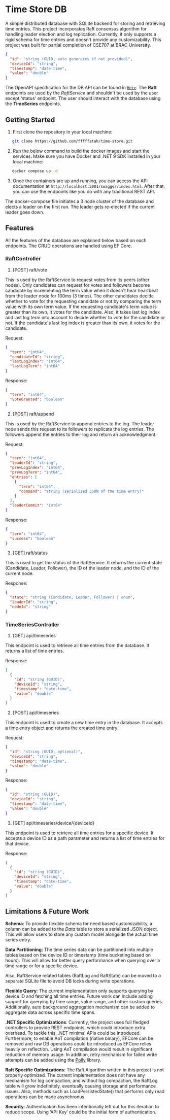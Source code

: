 # Time Store DB

A simple distributed database with SQLite backend for storing and retrieving time entries. This project incorporates Raft consensus algorithm for handling leader election and log replication.
Currently, it only supports a rigid schema for time entries and doesn't provide any customizability. This project was built for partial completion of CSE707 at BRAC University.

```json
{
  "id": "string (GUID, auto generates if not provided)",
  "deviceId": "string",
  "timestamp": "date-time",
  "value": "double"
}
```
The OpenAPI specification for the DB API can be found in [`Here`](https://time-store.readme.io/reference/post_raft-vote). The **Raft** endpoints are used by the _RaftService_ and shouldn't be used by the user except 'status' endpoint.
The user should interact with the database using the **TimeSeries** endpoints.

## Getting Started

1. First clone the repository in your local machine:
```bash
   git clone https://github.com/fffffatah/time-store.git
```
2. Run the below command to build the docker images and start the services. Make sure you have Docker and .NET 9 SDK installed in your local machine:
```bash
   docker compose up -d
```
3. Once the containers are up and running, you can access the API documentation at `http://localhost:5001/swagger/index.html`. After that, you can use the endpoints like you do with any traditional REST API.

The docker-compose file initiates a 3 node cluster of the database and elects a leader on the first run. The leader gets re-elected if the current leader goes down.

## Features
All the features of the database are explained below based on each endpoints. The CRUD operations are handled using EF Core. 

### RaftController

1. [POST] raft/vote

This is used by the RaftService to request votes from its peers (other nodes). Only candidates can request for votes and followers become candidate by incrementing the term value
when it doesn't hear heartbeat from the leader node for 100ms (3 times). The other candidates decide whether to vote for the requesting candidate or not by comparing the term value with its own term value. If the requesting candidate's term value is greater than its own, it votes for the candidate.
Also, it takes last log index and last log term into account to decide whether to vote for the candidate or not. If the candidate's last log index is greater than its own, it votes for the candidate.

Request:

```json
{
  "term": "int64",
  "candidateId": "string",
  "lastLogIndex": "int64",
  "lastLogTerm": "int64"
}
```

Response:

```json
{
  "term": "int64",
  "voteGranted": "boolean"
}
```

2. [POST] raft/append

This is used by the RaftService to append entries to the log. The leader node sends this request to its followers to replicate the log entries.
The followers append the entries to their log and return an acknowledgment.

Request:

```json
{
  "term": "int64",
  "leaderId": "string",
  "prevLogIndex": "int64",
  "prevLogTerm": "int64",
  "entries": [
    {
      "term": "int64",
      "command": "string (serialized JSON of the time entry)"
    }
  ],
  "leaderCommit": "int64"
}
```

Response:

```json
{
  "term": "int64",
  "success": "boolean"
}
```

3. [GET] raft/status

This is used to get the status of the RaftService. It returns the current state (Candidate, Leader, Follower), the ID of the leader node, and the ID of the current node.

Response:

```json
{
  "state": "string (Candidate, Leader, Follower) | enum",
  "leaderId": "string",
  "nodeId": "string"
}
```

### TimeSeriesController

1. [GET] api/timeseries

This endpoint is used to retrieve all time entries from the database. It returns a list of time entries.

Response:

```json
[
  {
    "id": "string (GUID)",
    "deviceId": "string",
    "timestamp": "date-time",
    "value": "double"
  }
]
```

2. [POST] api/timeseries

This endpoint is used to create a new time entry in the database. It accepts a time entry object and returns the created time entry.

Request:

```json
{
  "id": "string (GUID, optional)",
  "deviceId": "string",
  "timestamp": "date-time",
  "value": "double"
}
```

Response:

```json
{
  "id": "string (GUID)",
  "deviceId": "string",
  "timestamp": "date-time",
  "value": "double"
}
```

3. [GET] api/timeseries/device/{deviceId}

This endpoint is used to retrieve all time entries for a specific device. It accepts a device ID as a path parameter and returns a list of time entries for that device.

Response:

```json
[
  {
    "id": "string (GUID)",
    "deviceId": "string",
    "timestamp": "date-time",
    "value": "double"
  }
]
```

## Limitations & Future Work

**Schema**: To provide flexible schema for need based customizability, a column can be added to the _Data_ table to store a serialized JSON object.
This will allow users to store any custom model alongside the actual time series entry.

**Data Partitioning**: The time series data can be partitioned into multiple tables based on the device ID or timestamp (time bucketing based on hours).
This will allow for better query performance when querying over a time range or for a specific device.

Also, RaftService related tables (RaftLog and RaftState) can be moved to a separate SQLite file to avoid DB locks during write operations.

**Flexible Query**: The current implementation only supports querying by device ID and fetching all time entries. Future work can include adding support for querying by time range, value range, and other custom queries.
Additionally, auto background aggregation mechanism can be added to aggregate data across specific time spans.


**.NET Specific Optimizations**: Currently, the project uses full fledged controllers to provide REST endpoints, which could introduce extra overhead.
To tackle this, .NET minimal APIs could be introduced. Furthermore, to enable AoT compilation (native binary), EFCore can be removed and raw DB operations could be introduced as EFCore relies heavily on reflection. Using AoT compilation would result in significant reduction of memory usage. In addition, retry mechanism for failed write attempts can be added using the [Polly](https://github.com/App-vNext/Polly) library.

**Raft Specific Optimizations**: The Raft Algorithm written in this project is not properly optimized. The current implementation does not have any mechanism for log compaction, and without log compaction, the RaftLog table will grow indefinitely, eventually causing storage and performance issues. Also, methods such as LoadPersistedState() that performs only read operations can be made asynchronus.

**Security**: Authentication has been intentionally left out for this iteration to reduce scope. Using ’API Key’ could be the initial form of authentication.
